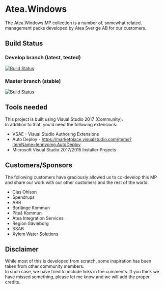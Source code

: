 # Atea.Windows

The Atea.Windows MP collection is a number of, somewhat related, management packs developed by Atea Sverige AB for our customers.

## Build Status

### Develop branch (latest, tested)
[![Build Status](https://stegenfeldt.visualstudio.com/SCOM%20MP%20-%20Atea.Windows/_apis/build/status/stegenfeldt.Atea.Windows?branchName=develop)](https://stegenfeldt.visualstudio.com/SCOM%20MP%20-%20Atea.Windows/_build/latest?definitionId=1&branchName=develop)

### Master branch (stable)
[![Build Status](https://stegenfeldt.visualstudio.com/SCOM%20MP%20-%20Atea.Windows/_apis/build/status/stegenfeldt.Atea.Windows?branchName=master)](https://stegenfeldt.visualstudio.com/SCOM%20MP%20-%20Atea.Windows/_build/latest?definitionId=1&branchName=master)

## Tools needed

This project is built using Visual Studio 2017 (Community).  
In addition to that, you'd need the following extensions:

- VSAE - Visual Studio Authoring Extensions
- Auto Deploy - <https://marketplace.visualstudio.com/items?itemName=lennyomg.AutoDeploy>
- Microsoft Visual Studio 2017/2015 Installer Projects

## Customers/Sponsors

The following customers have graciously allowed us to co-develop this MP and share our work with our other customers and the rest of the world.

- Clas Ohlson
- Spendrups
- ABB
- Borlänge Kommun
- Piteå Kommun
- Atea Integration Services
- Region Gävleborg
- SSAB
- Xylem Water Solutions

## Disclaimer

While most of this is developed from scratch, some inspiration has been taken from other community members.  
In such case, we have tried to include links in the comments.
If you think we have missed something, please let me know and we will add the proper credits.
